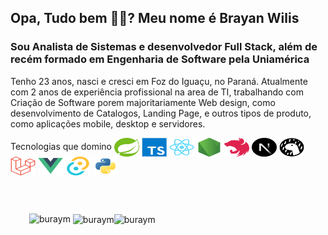 ## Opa, Tudo bem 🤙🏼? Meu nome é Brayan Wilis
### Sou Analista de Sistemas e desenvolvedor Full Stack, além de recém formado em Engenharia de Software pela Uniamérica
 Tenho 23 anos, nasci e cresci em Foz do Iguaçu, no Paraná.  Atualmente com 2 anos de experiência profissional na area de TI, trabalhando com Criação de Software porem majoritariamente Web design, como desenvolvimento de Catalogos, Landing Page, e outros tipos de produto, como aplicações  mobile, desktop e servidores.

<div>
  Tecnologias que domino
  <img align="center" height="30" width="40" src="https://raw.githubusercontent.com/devicons/devicon/master/icons/spring/spring-original.svg" title="Spring Boot">
  <img align="center" height="30" width="40" src="https://raw.githubusercontent.com/devicons/devicon/master/icons/typescript/typescript-plain.svg" title="Typescript">
  <img align="center" height="30" width="40" src="https://raw.githubusercontent.com/devicons/devicon/master/icons/react/react-original.svg" title="React JS">
  <img align="center" height="30" width="40" src="https://raw.githubusercontent.com/devicons/devicon/master/icons/nodejs/nodejs-original.svg" title="Node JS">
  <img align="center" height="30" width="40" src="https://github.com/devicons/devicon/blob/master/icons/nestjs/nestjs-original.svg" title="Nest JS">
  <img align="center" height="30" width="40" src="https://raw.githubusercontent.com/devicons/devicon/master/icons/nextjs/nextjs-original.svg" title="Next JS">
  <img align="center" height="30" width="40" src="https://github.com/devicons/devicon/blob/master/icons/denojs/denojs-original.svg" title="Deno">
  <img align="center" height="30" width="40" src="https://github.com/devicons/devicon/blob/master/icons/laravel/laravel-original.svg" title="Laravel JS">
  <img align="center" height="30" width="40" src="https://github.com/devicons/devicon/blob/master/icons/vuejs/vuejs-original.svg" title="Vue JS">
  <img align="center" height="30" width="40" src="https://raw.githubusercontent.com/devicons/devicon/master/icons/tauri/tauri-original.svg" title="Tauri">
  <img align="center" height="30" width="40" src="https://raw.githubusercontent.com/devicons/devicon/master/icons/python/python-original.svg" title="Python">
</div>
<br>
<div style="display: flex; margin: 30px">
  <p><img align="left" style="height:150px" src="https://github-readme-stats.vercel.app/api/top-langs?username=buraym&show_icons=true&locale=en&layout=compact" alt="buraym" /></p>
  <p>&nbsp;<img align="center" style="height:150px" src="https://github-readme-stats.vercel.app/api?username=buraym&show_icons=true&locale=en" alt="buraym" /></p>
  <p><img align="center" style="height:150px" src="https://github-readme-streak-stats.herokuapp.com/?user=buraym" alt="buraym" /></p>
</div>
